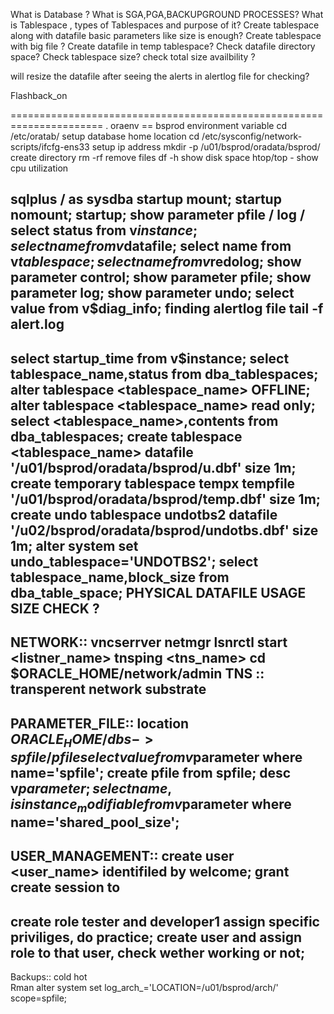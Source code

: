What is Database ?
What is SGA,PGA,BACKUPGROUND PROCESSES?
What is Tablespace , types of Tablespaces and purpose of it?
Create tablespace along with datafile basic parameters like size is enough?
Create tablespace with big file ?
Create datafile in temp tablespace?
Check datafile directory space?
Check tablespace size?
check total size availbility ?


will resize the datafile after seeing the alerts in alertlog file for checking?

Flashback_on

======================================================================
. oraenv == bsprod environment variable
cd /etc/oratab/ setup database home location
cd /etc/sysconfig/network-scripts/ifcfg-ens33 setup ip address
mkdir -p /u01/bsprod/oradata/bsprod/ create directory
rm -rf <files> remove files
df -h show disk space
htop/top -  show cpu utilization






sqlplus / as sysdba
startup mount;
startup nomount;
startup;
show parameter pfile / log / 
select status from v$instance;
select name from v$datafile;
select name from v$tablespace;
select name from v$redolog;
show parameter control;
show parameter pfile;
show parameter log;
show parameter undo;
select value from v$diag_info; finding alertlog file
tail -f alert.log
-----------------------------------------------------------------------
select startup_time from v$instance;
select tablespace_name,status from dba_tablespaces;
alter tablespace <tablespace_name> OFFLINE;
alter tablespace <tablespace_name> read only;
select <tablespace_name>,contents from dba_tablespaces;
create tablespace <tablespace_name> datafile '/u01/bsprod/oradata/bsprod/u.dbf' size 1m;
create temporary tablespace tempx tempfile '/u01/bsprod/oradata/bsprod/temp.dbf' size 1m;
create undo tablespace undotbs2 datafile '/u02/bsprod/oradata/bsprod/undotbs.dbf' size 1m;
alter system set undo_tablespace='UNDOTBS2';
select tablespace_name,block_size from dba_table_space;
PHYSICAL DATAFILE USAGE SIZE CHECK ?
------------------------------------------------
NETWORK::
vncserrver
netmgr
lsnrctl start <listner_name>
tnsping <tns_name>
cd $ORACLE_HOME/network/admin
TNS :: transperent network substrate
---------------------------------------------------
PARAMETER_FILE::
location $ORACLE_HOME/dbs -> spfile/pfile
select value from v$parameter where name='spfile';
create pfile from spfile;
desc v$parameter;
select name,isinstance_modifiable from v$parameter where name='shared_pool_size';
---------------------------------------------------
USER_MANAGEMENT::
create user <user_name> identifiled by welcome;
grant create session to 
-------------------------------
create role tester and developer1 assign specific priviliges, do practice;
create user and assign role to that user,
check wether working or not;
-----------------------------------
Backups::
cold 
hot  
Rman
alter system set log_arch_='LOCATION=/u01/bsprod/arch/' scope=spfile;
